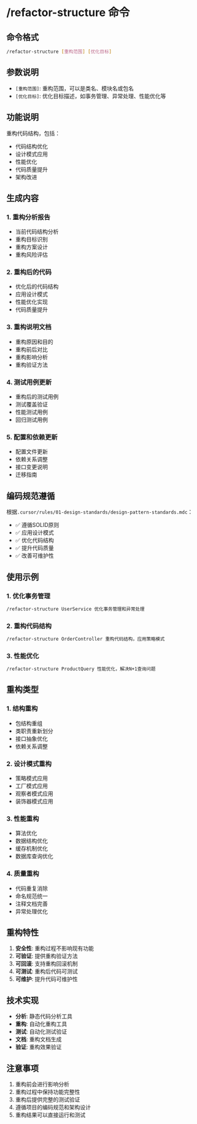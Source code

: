 # /refactor-structure 命令

## 命令格式
```bash
/refactor-structure [重构范围] [优化目标]
```

## 参数说明
- `[重构范围]`: 重构范围，可以是类名、模块名或包名
- `[优化目标]`: 优化目标描述，如事务管理、异常处理、性能优化等

## 功能说明
重构代码结构，包括：
- 代码结构优化
- 设计模式应用
- 性能优化
- 代码质量提升
- 架构改进

## 生成内容

### 1. 重构分析报告
- 当前代码结构分析
- 重构目标识别
- 重构方案设计
- 重构风险评估

### 2. 重构后的代码
- 优化后的代码结构
- 应用设计模式
- 性能优化实现
- 代码质量提升

### 3. 重构说明文档
- 重构原因和目的
- 重构前后对比
- 重构影响分析
- 重构验证方法

### 4. 测试用例更新
- 重构后的测试用例
- 测试覆盖验证
- 性能测试用例
- 回归测试用例

### 5. 配置和依赖更新
- 配置文件更新
- 依赖关系调整
- 接口变更说明
- 迁移指南

## 编码规范遵循
根据`.cursor/rules/01-design-standards/design-pattern-standards.mdc`：
- ✅ 遵循SOLID原则
- ✅ 应用设计模式
- ✅ 优化代码结构
- ✅ 提升代码质量
- ✅ 改善可维护性

## 使用示例

### 1. 优化事务管理
```bash
/refactor-structure UserService 优化事务管理和异常处理
```

### 2. 重构代码结构
```bash
/refactor-structure OrderController 重构代码结构，应用策略模式
```

### 3. 性能优化
```bash
/refactor-structure ProductQuery 性能优化，解决N+1查询问题
```

## 重构类型

### 1. 结构重构
- 包结构重组
- 类职责重新划分
- 接口抽象优化
- 依赖关系调整

### 2. 设计模式重构
- 策略模式应用
- 工厂模式应用
- 观察者模式应用
- 装饰器模式应用

### 3. 性能重构
- 算法优化
- 数据结构优化
- 缓存机制优化
- 数据库查询优化

### 4. 质量重构
- 代码重复消除
- 命名规范统一
- 注释文档完善
- 异常处理优化

## 重构特性
1. **安全性**: 重构过程不影响现有功能
2. **可验证**: 提供重构验证方法
3. **可回滚**: 支持重构回滚机制
4. **可测试**: 重构后代码可测试
5. **可维护**: 提升代码可维护性

## 技术实现
- **分析**: 静态代码分析工具
- **重构**: 自动化重构工具
- **测试**: 自动化测试验证
- **文档**: 重构文档生成
- **验证**: 重构效果验证

## 注意事项
1. 重构前会进行影响分析
2. 重构过程中保持功能完整性
3. 重构后提供完整的测试验证
4. 遵循项目的编码规范和架构设计
5. 重构结果可以直接运行和测试
